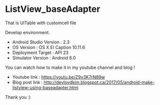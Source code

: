 # ListView_baseAdapter

That is UITable with customcell file

Develop environment.

- Android Studio Version : 2.3
- OS Version : OS X EI Caption 10.11.6
- Deployment Target : API 23
- Simulator Version : Android 6.0

You can watch how to make it in my youtube channel and blog !

- Youtube link : https://youtu.be/Z9v3K7rN89w
- Blog post link : http://devloydkim.blogspot.ca/2017/05/android-make-listview-using-baseadapter.html

Thank you :)
